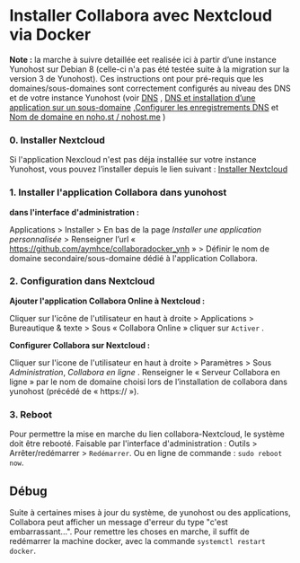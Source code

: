 # Installer Collabora avec Nextcloud via Docker

**Note :** la marche à suivre detaillée eet realisée ici à partir d’une instance Yunohost  sur Debian 8 (celle-ci n'a pas été testée suite à la migration sur la version 3 de Yunohost). Ces instructions ont pour pré-requis que les domaines/sous-domaines sont correctement configurés au niveau des DNS et de votre instance Yunohost (voir [DNS](/dns_fr) , [DNS et installation d’une application sur un sous-domaine](/dns_subdomains_fr) ,[Configurer les enregistrements DNS](/dns_config_fr) et [Nom de domaine en noho.st / nohost.me](/dns_nohost_me_fr) )

### 0. Installer Nextcloud

Si l'application Nexcloud n'est pas déja installée sur votre instance Yunohost, vous pouvez l’installer depuis le lien suivant : [Installer Nextcloud](https://install-app.yunohost.org/?app=nextcloud)


### 1. Installer l'application Collabora dans yunohost
**dans l'interface d'administration :**

Applications > Installer > En bas de la page _Installer une application personnalisée_ > Renseigner l’url « https://github.com/aymhce/collaboradocker_ynh  » > Définir le nom de domaine secondaire/sous-domaine dédié à l'application Collabora.


### 2. Configuration dans Nextcloud

 **Ajouter l'application Collabora Online à Nextcloud :**

Cliquer sur l'icône de l'utilisateur en haut à droite >  Applications  >  Bureautique & texte > Sous « Collabora Online » cliquer sur  `Activer` .

**Configurer Collabora sur Nextcloud :**

 Cliquer sur l'icone de l'utilisateur en haut à droite >  Paramètres > Sous _Administration_, _Collabora en ligne_ .
 Renseigner le « Serveur Collabora en ligne » par le nom de domaine choisi lors de l’installation de collabora dans yunohost (précédé de « https:// »).

### 3. Reboot
Pour permettre la mise en marche du lien collabora-Nextcloud, le système doit être rebooté. Faisable par l'interface d'administration : Outils > Arrêter/redémarrer > `Redémarrer`. Ou en ligne de commande : ``sudo reboot now``.

## Débug
Suite à certaines mises à jour du système, de yunohost ou des applications, Collabora peut afficher un message d'erreur du type "c'est embarrassant...". Pour remettre les choses en marche, il suffit de redémarrer la machine docker, avec la commande ``systemctl restart docker``.
